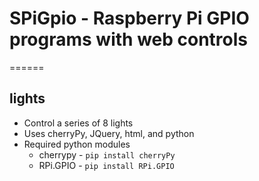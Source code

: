 # SPiGpio - Raspberry Pi GPIO programs with web controls

======

## lights

- Control a series of 8 lights 
- Uses cherryPy, JQuery, html, and python
- Required python modules
  - cherrypy - `pip install cherryPy`
  - RPi.GPIO - `pip install RPi.GPIO` 

